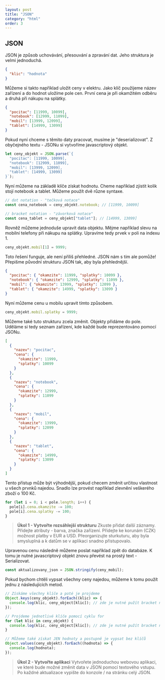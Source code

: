 ```yaml
---
layout: post
title: "JSON"
category: "html"
order: 3
---
```


## JSON

JSON je způsob uchovávání, přesouvání a zpravání dat. Jeho struktura je velmi jednoduchá.

```json
{
  "klic": "hodnota"
}
```

Můžeme si takto například uložit ceny v elektru. Jako klíč použijeme název zařízení a do hodnot uložíme pole cen. První cena je při okamžitém odběru a druhá při nákupu na splátky.

```json
{
  "pocitac": [11999, 10099],
  "notebook": [12999, 11099],
  "mobil": [13999, 12099],
  "tablet": [14999, 13099]
}
```

Pokud nyní chceme s těmito daty pracovat, musíme je "deserializovat". Z obyčejného textu - JSONu si vytvoříme javascriptový objekt.

```js
let ceny_objekt = JSON.parse(`{
  "pocitac": [11999, 10099],
  "notebook": [12999, 11099],
  "mobil": [13999, 12099],
  "tablet": [14999, 13099]
}`);
```

Nyní můžeme na základě klíče získat hodnotu. Cheme například zjistit kolik stojí notebook a tablet. Můžeme použít dvě různe syntaxe.

```js
// dot notation - "tečková notace"
const cena_notebook = ceny_objekt.notebook; // [11999, 10099]

// bracket notation - "závorková notace"
const cena_tablet = ceny_objekt["tablet"]; // [14999, 13099]
```

Rovněž můžeme jednoduše upravit data objektu. Mějme například slevu na mobilní telefony při nákupu na splátky. Upravíme tedy prvek v poli na indexu 1.

```js
ceny_objekt.mobil[1] = 9999;
```

Toto řešení funguje, ale není příliš přehledné. JSON nám s tím ale pomůže! Přepišme původní strukturu JSON tak, aby byla přehlednější.

```json
{
  "pocitac": { "okamzite": 11999, "splatky": 10099 },
  "notebook": { "okamzite": 12999, "splatky": 11099 },
  "mobil": { "okamzite": 13999, "splatky": 12099 },
  "tablet": { "okamzite": 14999, "splatky": 13099 }
}
```

Nyní můžeme cenu u mobilu upravit tímto způsobem.

```js
ceny_objekt.mobil.splatky = 9999;
```

Můžeme také tuto strukturu zcela změnit. Objekty přidáme do pole. Uděláme si tedy seznam zařízení, kde každé bude reprezentováno pomocí JSONu.

```json
[
  {
    "nazev": "pocitac",
    "cena": {
      "okamzite": 11999,
      "splatky": 10099
    }
  },
  {
    "nazev": "notebook",
    "cena": {
      "okamzite": 12999,
      "splatky": 11099
    }
  },
  {
    "nazev": "mobil",
    "cena": {
      "okamzite": 13999,
      "splatky": 12099
    }
  },
  {
    "nazev": "tablet",
    "cena": {
      "okamzite": 14999,
      "splatky": 13099
    }
  }
]
```

Tento přístup může být výhodnější, pokud checem změnit určitou vlastnost u všech prvnků najedou. Snadlo lze provést například zlevnění veškerého zboží o 100 Kč.

```js
for (let i = 0; i < pole.length; i++) {
  pole[i].cena.okamzite -= 100;
  pole[i].cena.splatky -= 100;
}
```

> **Úkol 1 - Vytvořte rozsáhlejší strukturu**
> Zkuste přidat další záznamy. Přidejte atributy - barva, značka zařízení. Přidejte ke korunám (CZK) možnost platby v EUR a USD. Přeorganizujte sturkuturu, aby byla smysluplná a k datům se v aplikaci snadno přistupovalo.

Upravenou cenu následně můžeme poslat například zpět do databáze. K tomu je nutné javascriptový objekt znovu převést na prostý text - Serializovat.

```js
const aktualizovany_json = JSON.stringify(ceny_mobil);
```

Pokud bychom chtěli vypsat všechny ceny najedou, můžeme k tomu použít jednu z následujících metod.

```js
// Získáme všechny klíče a poté je projdeme
Object.keys(ceny_objekt).forEach((klic) => {
  console.log(klic, ceny_object[klic]); // zde je nutné pužít bracket notation
});

// Projdeme jednotlivé klíče pomocí cyklu for
for (let klic in ceny_objekt) {
  console.log(klic, ceny_object[klic]); // zde je nutné pužít bracket notation
}

// Můžeme také získat JEN hodnoty a postupně je vypsat bez klíčů
Object.values(ceny_objekt).forEach((hodnota) => {
  console.log(hodnota);
});
```

> **Úkol 2 - Vytvořte aplikaci**
> Vytvořete jednoduchou webovou aplikaci, ve které bude možné změnit data v JSON pomocí textového vstupu. Po každné aktualizace vypište do konzole / na stránku celý JSON.

